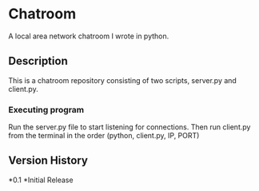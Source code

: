 # Chatroom
A local area network chatroom I wrote in python.

## Description 

This is a chatroom repository consisting of two scripts, server.py and client.py. 

### Executing program

Run the server.py file to start listening for connections. Then run client.py from the terminal in the order (python, client.py, IP, PORT)

## Version History

*0.1
  *Initial Release
